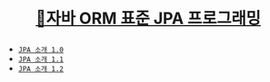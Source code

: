 # <p align="center">[📜자바 ORM 표준 JPA 프로그래밍](https://github.com/Brylimo/TIL/blob/main/%EC%9E%90%EB%B0%94%20ORM%20%ED%91%9C%EC%A4%80%20JPA%20%ED%94%84%EB%A1%9C%EA%B7%B8%EB%9E%98%EB%B0%8D/README.md)</p>

- [`JPA 소개 1.0`](https://github.com/Brylimo/TIL/issues/137)
- [`JPA 소개 1.1`](https://github.com/Brylimo/TIL/issues/138)
- [`JPA 소개 1.2`](https://github.com/Brylimo/TIL/issues/139)
